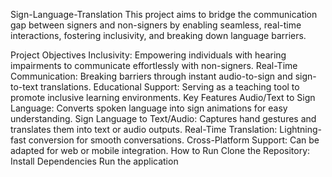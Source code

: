 Sign-Language-Translation
This project aims to bridge the communication gap between signers and non-signers by enabling seamless, real-time interactions, fostering inclusivity, and breaking down language barriers.

Project Objectives
Inclusivity: Empowering individuals with hearing impairments to communicate effortlessly with non-signers.
Real-Time Communication: Breaking barriers through instant audio-to-sign and sign-to-text translations.
Educational Support: Serving as a teaching tool to promote inclusive learning environments.
Key Features
Audio/Text to Sign Language: Converts spoken language into sign animations for easy understanding.
Sign Language to Text/Audio: Captures hand gestures and translates them into text or audio outputs.
Real-Time Translation: Lightning-fast conversion for smooth conversations.
Cross-Platform Support: Can be adapted for web or mobile integration.
How to Run
Clone the Repository:
Install Dependencies
Run the application
